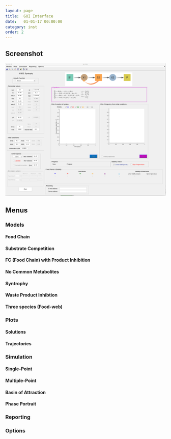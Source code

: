 ```yaml
---
layout: page
title:  GUI Interface
date:   01-01-17 00:00:00
category: inst
order: 2
---
```


## Screenshot
![alt text](https://github.com/MI-SIM/MI-SIM.github.io/blob/master/_posts/screenshot.png)
## Menus

### Models

#### Food Chain

#### Substrate Competition

#### FC (Food Chain) with Product Inhibition

#### No Common Metabolites

#### Syntrophy

#### Waste Product Inhibtion

#### Three species (Food-web)

### Plots

#### Solutions

#### Trajectories

### Simulation

#### Single-Point

#### Multiple-Point

#### Basin of Attraction

#### Phase Portrait

### Reporting

### Options
